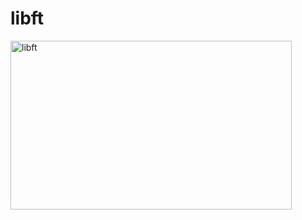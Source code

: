 # libft
<img src="https://wallpaperaccess.com/full/5487854.jpg" alt="libft" width="450" height="270">
